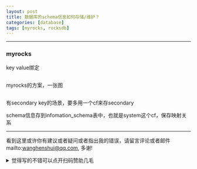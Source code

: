 ```yaml
---
layout: post
title: 数据库的schema信息如何存储/维护？
categories: [database]
tags: [myrocks, rocksdb]
---
```



---



### myrocks

key value绑定

<img src="https://wanghenshui.github.io/assets/myrocks-key.png" alt="">

myrocks的方案，一张图

<img src="https://wanghenshui.github.io/assets/myrocks-cf.png" alt="">

有secondary key的场景，要多用一个cf来存secondary



schema信息存到infomation_schema表中，也就是system这个cf，保存映射关系

---

看到这里或许你有建议或者疑问或者指出我的错误，请留言评论或者邮件mailto:wanghenshui@qq.com, 多谢! 
<details>
<summary>觉得写的不错可以点开扫码赞助几毛</summary>
<img src="https://wanghenshui.github.io/assets/wepay.png" alt="微信转账">
</details>